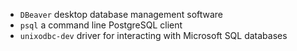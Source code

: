 - `DBeaver` desktop database management software
- `psql` a command line PostgreSQL client
- `unixodbc-dev` driver for interacting with Microsoft SQL databases
